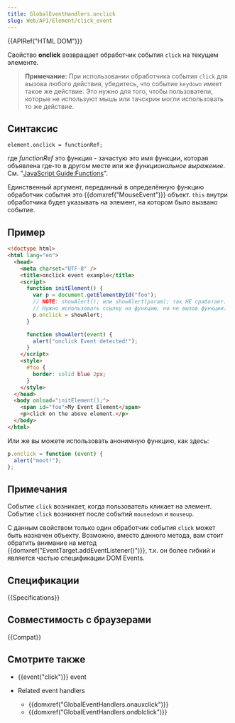 ```yaml
---
title: GlobalEventHandlers.onclick
slug: Web/API/Element/click_event
---
```


{{APIRef("HTML DOM")}}

Свойство **onclick** возвращает обработчик события `click` на текущем элементе.

> **Примечание:** При использовании обработчика события `click` для вызова любого действия, убедитесь, что событие `keydown` имеет такое же действие. Это нужно для того, чтобы пользователи, которые не используют мышь или тачскрин могли использовать то же действие.

## Синтаксис

```
element.onclick = functionRef;
```

где _functionRef_ это функция - зачастую это имя функции, которая объявлена где-то в другом месте или же _функциональное выражение_. См. "[JavaScript Guide:Functions](/ru/docs/JavaScript/Guide/Functions)".

Единственный аргумент, переданный в определённую функцию обработчик события это {{domxref("MouseEvent")}} объект. `this` внутри обработчика будет указывать на элемент, на котором было вызвано событие.

## Пример

```html
<!doctype html>
<html lang="en">
  <head>
    <meta charset="UTF-8" />
    <title>onclick event example</title>
    <script>
      function initElement() {
        var p = document.getElementById("foo");
        // NOTE: showAlert(); или showAlert(param); так НЕ сработает.
        // Нужно использовать ссылку на функцию, но не вызов функции.
        p.onclick = showAlert;
      }

      function showAlert(event) {
        alert("onclick Event detected!");
      }
    </script>
    <style>
      #foo {
        border: solid blue 2px;
      }
    </style>
  </head>
  <body onload="initElement();">
    <span id="foo">My Event Element</span>
    <p>click on the above element.</p>
  </body>
</html>
```

Или же вы можете использовать анонимную функцию, как здесь:

```js
p.onclick = function (event) {
  alert("moot!");
};
```

## Примечания

Событие `click` возникает, когда пользователь кликает на элемент. Событие `click` возникнет после событий `mousedown` и `mouseup`.

С данным свойством только один обработчик события `click` может быть назначен объекту. Возможно, вместо данного метода, вам стоит обратить внимание на метод {{domxref("EventTarget.addEventListener()")}}, т.к. он более гибкий и является частью спецификации DOM Events.

## Спецификации

{{Specifications}}

## Совместимость с браузерами

{{Compat}}

## Смотрите также

- {{event("click")}} event
- Related event handlers

  - {{domxref("GlobalEventHandlers.onauxclick")}}
  - {{domxref("GlobalEventHandlers.ondblclick")}}
